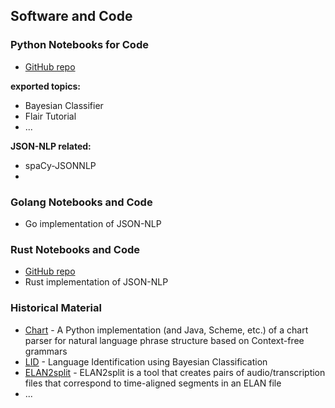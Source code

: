 ## Software and Code


### Python Notebooks for Code

- [GitHub repo](https://github.com/dcavar/python-tutorial-notebooks)

**exported topics:**

- Bayesian Classifier
- Flair Tutorial
- ...

**JSON-NLP related:**
- spaCy-JSONNLP
- 

### Golang Notebooks and Code

- Go implementation of JSON-NLP


### Rust Notebooks and Code

- [GitHub repo](https://github.com/dcavar/rust-tutorial-notebooks)
- Rust implementation of JSON-NLP


### Historical Material

- [Chart](/Charty/) - A Python implementation (and Java, Scheme, etc.) of a chart parser for natural language phrase structure based on Context-free grammars
- [LID](/LID/) - Language Identification using Bayesian Classification
- [ELAN2split](https://github.com/dcavar/ELAN2split) - ELAN2split is a tool that creates pairs of audio/transcription files that correspond to time-aligned segments in an ELAN file
- ...
